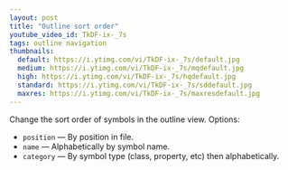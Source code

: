 ```yaml
---
layout: post
title: "Outline sort order"
youtube_video_id: TkDF-ix-_7s
tags: outline navigation
thumbnails:
  default: https://i.ytimg.com/vi/TkDF-ix-_7s/default.jpg
  medium: https://i.ytimg.com/vi/TkDF-ix-_7s/mqdefault.jpg
  high: https://i.ytimg.com/vi/TkDF-ix-_7s/hqdefault.jpg
  standard: https://i.ytimg.com/vi/TkDF-ix-_7s/sddefault.jpg
  maxres: https://i.ytimg.com/vi/TkDF-ix-_7s/maxresdefault.jpg
---
```


Change the sort order of symbols in the outline view. Options:

- `position` — By position in file.
- `name` — Alphabetically by symbol name.
- `category` — By symbol type (class, property, etc) then alphabetically.

